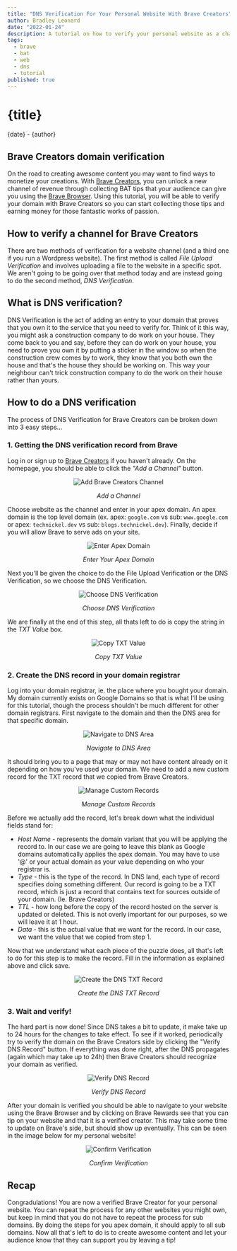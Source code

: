 ```yaml
---
title: "DNS Verification For Your Personal Website With Brave Creators"
author: Bradley Leonard
date: "2022-01-24"
description: A tutorial on how to verify your personal website as a channel for your Brave Creators account. Unlock a new channel of monetize through your content and audience.
tags:
  - brave
  - bat
  - web
  - dns
  - tutorial
published: true
---
```


# {title}

{date} - {author}

## Brave Creators domain verification

On the road to creating awesome content you may want to find ways to monetize your creations. With [Brave Creators](https://creators.brave.com/), you can unlock a new channel of revenue through collecting BAT tips that your audience can give you using the [Brave Browser](https://brave.com/). Using this tutorial, you will be able to verify your domain with Brave Creators so you can start collecting those tips and earning money for those fantastic works of passion.

## How to verify a channel for Brave Creators

There are two methods of verification for a website channel (and a third one if you run a Wordpress website). The first method is called _File Upload Verification_ and involves uploading a file to the website in a specific spot. We aren't going to be going over that method today and are instead going to do the second method, _DNS Verification_.

## What is DNS verification?

DNS Verification is the act of adding an entry to your domain that proves that you own it to the service that you need to verify for. Think of it this way, you might ask a construction company to do work on your house. They come back to you and say, before they can do work on your house, you need to prove you own it by putting a sticker in the window so when the construction crew comes by to work, they know that you both own the house and that's the house they should be working on. This way your neighbour can't trick construction company to do the work on their house rather than yours.

## How to do a DNS verification

The process of DNS Verification for Brave Creators can be broken down into 3 easy steps...

### 1. Getting the DNS verification record from Brave

Log in or sign up to [Brave Creators](https://creators.brave.com/) if you haven't already. On the homepage, you should be able to click the _"Add a Channel"_ button.

<div style="text-align:center">

![Add Brave Creators Channel](/blog-images/create_channel.png "Add Brave Creators Channel")

_Add a Channel_

</div>

Choose website as the channel and enter in your apex domain. An apex domain is the top level domain (ex. apex: `google.com` vs sub: `www.google.com` or apex: `technickel.dev` vs sub: `blogs.technickel.dev`). Finally, decide if you will allow Brave to serve ads on your site.

<div style="text-align:center">

![Enter Apex Domain](/blog-images/choose_domain.png "Enter Apex Domain")

_Enter Your Apex Domain_

</div>

Next you'll be given the choice to do the File Upload Verification or the DNS Verification, so we choose the DNS Verification.

<div style="text-align:center">

![Choose DNS Verification](/blog-images/edit_dns.png "Choose DNS Verification")

_Choose DNS Verification_

</div>

We are finally at the end of this step, all thats left to do is copy the string in the _TXT Value_ box.

<div style="text-align:center">

![Copy TXT Value](/blog-images/txt_value.png "Copy TXT Value")

_Copy TXT Value_

</div>

### 2. Create the DNS record in your domain registrar

Log into your domain registrar, ie. the place where you bought your domain. My domain currently exists on Google Domains so that is what I'll be using for this tutorial, though the process shouldn't be much different for other domain registrars. First navigate to the domain and then the DNS area for that specific domain.

<div style="text-align:center">

![Navigate to DNS Area](/blog-images/dns_page.png "Navigate to DNS Area")

_Navigate to DNS Area_

</div>

It should bring you to a page that may or may not have content already on it depending on how you've used your domain. We need to add a new custom record for the TXT record that we copied from Brave Creators.

<div style="text-align:center">

![Manage Custom Records](/blog-images/manage_custom_records.png "Manage Custom Records")

_Manage Custom Records_

</div>

Before we actually add the record, let's break down what the individual fields stand for:

- _Host Name_ - represents the domain variant that you will be applying the record to. In our case we are going to leave this blank as Google domains automatically applies the apex domain. You may have to use '@' or your actual domain as your value depending on who your registrar is.
- _Type_ - this is the type of the record. In DNS land, each type of record specifies doing something different. Our record is going to be a TXT record, which is just a record that contains text for sources outside of your domain. (Ie. Brave Creators)
- _TTL_ - how long before the copy of the record hosted on the server is updated or deleted. This is not overly important for our purposes, so we will leave it at 1 hour.
- _Data_ - this is the actual value that we want for the record. In our case, we want the value that we copied from step 1.

Now that we understand what each piece of the puzzle does, all that's left to do for this step is to make the record. Fill in the information as explained above and click save.

<div style="text-align:center">

![Create the DNS TXT Record](/blog-images/dns_txt_record.png "Create the DNS TXT Record")

_Create the DNS TXT Record_

</div>

### 3. Wait and verify!

The hard part is now done! Since DNS takes a bit to update, it make take up to 24 hours for the changes to take effect. To see if it worked, periodically try to verify the domain on the Brave Creators side by clicking the "Verify DNS Record" button. If everything was done right, after the DNS propagates (again which may take up to 24h) then Brave Creators should recognize your domain as verified.

<div style="text-align:center">

![Verify DNS Record](/blog-images/verify.png "Verify DNS Record")

_Verify DNS Record_

</div>

After your domain is verified you should be able to navigate to your website using the Brave Browser and by clicking on Brave Rewards see that you can tip on your website and that it is a verified creator. This may take some time to update on Brave's side, but should show up eventually. This can be seen in the image below for my personal website!

<div style="text-align:center">

![Confirm Verification](/blog-images/verified.png "Confirm Verification")

_Confirm Verification_

</div>

## Recap

Congradulations! You are now a verified Brave Creator for your personal website. You can repeat the process for any other websites you might own, but keep in mind that you do not have to repeat the process for sub domains. By doing the steps for you apex domain, it should apply to all sub domains. Now all that's left to do is to create awesome content and let your audience know that they can support you by leaving a tip!
